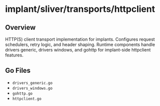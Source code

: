 # implant/sliver/transports/httpclient

## Overview

HTTP(S) client transport implementation for implants. Configures request schedulers, retry logic, and header shaping. Runtime components handle drivers generic, drivers windows, and gohttp for implant-side httpclient features.

## Go Files

- `drivers_generic.go`
- `drivers_windows.go`
- `gohttp.go`
- `httpclient.go`
